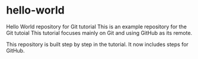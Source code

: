 # hello-world
Hello World repository for Git tutorial
This is an example repository for the Git tutoial
This tutorial focuses mainly on Git and using GitHub as its remote.

This repository is built step by step in the tutorial.
It now includes steps for GitHub.
